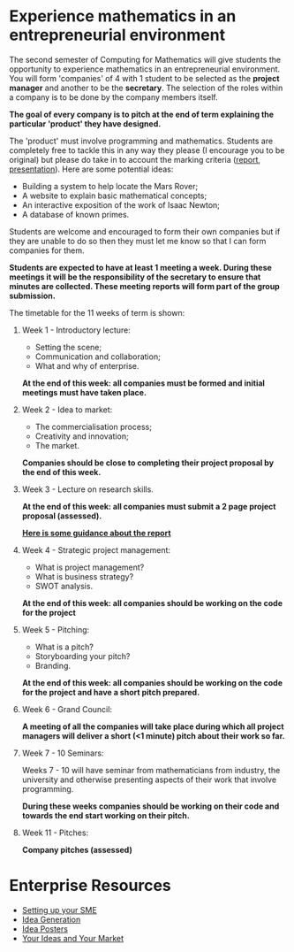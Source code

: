 # Experience mathematics in an entrepreneurial environment

The second semester of Computing for Mathematics will give students the opportunity to experience mathematics in an entrepreneurial environment. You will form 'companies' of 4 with 1 student to be selected as the **project manager** and another to be the **secretary**. The selection of the roles within a company is to be done by the company members itself.

**The goal of every company is to pitch at the end of term explaining the particular 'product' they have designed.**

The 'product' must involve programming and mathematics. Students are completely free to tackle this in any way they please (I encourage you to be original) but please do take in to account the marking criteria ([report](./project_report_criteria_ma1003.pdf), [presentation](./presentation_criteria_ma1003.pdf)). Here are some potential ideas:

- Building a system to help locate the Mars Rover;
- A website to explain basic mathematical concepts;
- An interactive exposition of the work of Isaac Newton;
- A database of known primes.

Students are welcome and encouraged to form their own companies but if they are unable to do so then they must let me know so that I can form companies for them.

**Students are expected to have at least 1 meeting a week. During these meetings it will be the responsibility of the secretary to ensure that minutes are collected. These meeting reports will form part of the group submission.**

The timetable for the 11 weeks of term is shown:

1. Week 1 - Introductory lecture:

    - Setting the scene;
    - Communication and collaboration;
    - What and why of enterprise.

    **At the end of this week: all companies must be formed and initial meetings must have taken place.**

2. Week 2 - Idea to market:

    - The commercialisation process;
    - Creativity and innovation;
    - The market.

    **Companies should be close to completing their project proposal by the end of this week.**

3. Week 3 - Lecture on research skills.

    **At the end of this week: all companies must submit a 2 page project proposal (assessed).**

    **[Here is some guidance about the report](./projectreportguidance.html)**

4. Week 4 - Strategic project management:

    - What is project management?
    - What is business strategy?
    - SWOT analysis.

    **At the end of this week: all companies should be working on the code for the project**

5. Week 5 - Pitching:

    - What is a pitch?
    - Storyboarding your pitch?
    - Branding.

    **At the end of this week: all companies should be working on the code for the project and have a short pitch prepared.**

6. Week 6 - Grand Council:

    **A meeting of all the companies will take place during which all project managers will deliver a short (<1 minute) pitch about their work so far.**

7. Week 7 - 10 Seminars:

    Weeks 7 - 10 will have seminar from mathematicians from industry, the university and otherwise presenting aspects of their work that involve programming.

    **During these weeks companies should be working on their code and towards the end start working on their pitch.**

8. Week 11 - Pitches:

    **Company pitches (assessed)**

# Enterprise Resources

- [Setting up your SME](./Enterprise/wk1settingupyoursme.pptx)
- [Idea Generation](./Enterprise/wk2ideageneration.docx)
- [Idea Posters](./Enterprise/wk2ideaposters.pptx)
- [Your Ideas and Your Market](./Enterprise/wk2yourideayourmarket.pptx)
